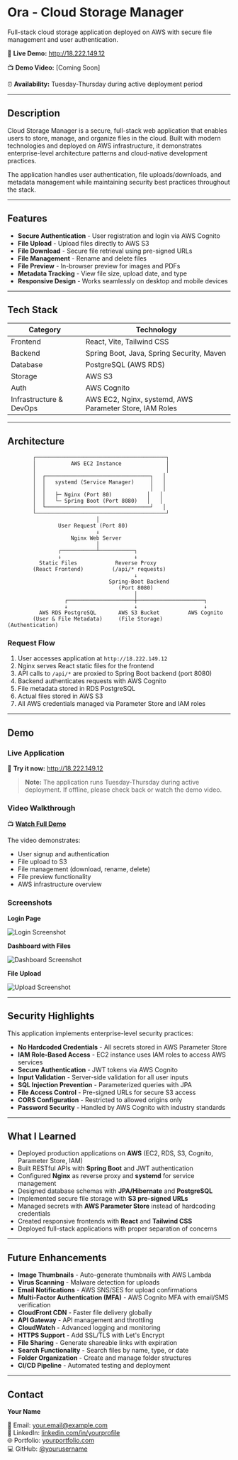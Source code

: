 # Ora - Cloud Storage Manager

Full-stack cloud storage application deployed on AWS with secure file management and user authentication.

🔗 **Live Demo:** http://18.222.149.12

📺 **Demo Video:** [Coming Soon]

⏰ **Availability:** Tuesday-Thursday during active deployment period

---

## Description

Cloud Storage Manager is a secure, full-stack web application that enables users to store, manage, and organize files in the cloud. Built with modern technologies and deployed on AWS infrastructure, it demonstrates enterprise-level architecture patterns and cloud-native development practices.

The application handles user authentication, file uploads/downloads, and metadata management while maintaining security best practices throughout the stack.

---

## Features

- **Secure Authentication** - User registration and login via AWS Cognito
- **File Upload** - Upload files directly to AWS S3
- **File Download** - Secure file retrieval using pre-signed URLs
- **File Management** - Rename and delete files
- **File Preview** - In-browser preview for images and PDFs
- **Metadata Tracking** - View file size, upload date, and type
- **Responsive Design** - Works seamlessly on desktop and mobile devices

---

## Tech Stack

| Category | Technology |
|----------|-----------|
| Frontend | React, Vite, Tailwind CSS |
| Backend  | Spring Boot, Java, Spring Security, Maven |
| Database | PostgreSQL (AWS RDS) |
| Storage  | AWS S3 |
| Auth     | AWS Cognito |
| Infrastructure & DevOps | AWS EC2, Nginx, systemd, AWS Parameter Store, IAM Roles |

---

## Architecture

            ┌─────────────────────────────────────────┐
            │           AWS EC2 Instance              │
            │                                         │
            │  ┌─────────────────────────────────┐   │
            │  │   systemd (Service Manager)     │   │
            │  │                                 │   │
            │  │   ├─ Nginx (Port 80)           │   │
            │  │   └─ Spring Boot (Port 8080)   │   │
            │  └─────────────────────────────────┘   │
            └─────────────────────────────────────────┘
                                │
                    User Request (Port 80)
                                ↓
                        Nginx Web Server
                                │
                    ┌───────────┴───────────┐
                    ↓                       ↓
              Static Files            Reverse Proxy
            (React Frontend)         (/api/* requests)
                                            ↓
                                    Spring-Boot Backend
                                       (Port 8080)
                                            │
                      ┌─────────────────────┼─────────────────────┐
                      ↓                     ↓                     ↓
              AWS RDS PostgreSQL       AWS S3 Bucket         AWS Cognito
            (User & File Metadata)     (File Storage)        (Authentication)


### Request Flow

1. User accesses application at `http://18.222.149.12`
2. Nginx serves React static files for the frontend
3. API calls to `/api/*` are proxied to Spring Boot backend (port 8080)
4. Backend authenticates requests with AWS Cognito
5. File metadata stored in RDS PostgreSQL
6. Actual files stored in AWS S3
7. All AWS credentials managed via Parameter Store and IAM roles

---

## Demo

### Live Application

🔗 **Try it now:** http://18.222.149.12

> **Note:** The application runs Tuesday-Thursday during active deployment. If offline, please check back or watch the demo video.

### Video Walkthrough

📺 **[Watch Full Demo](YOUR_YOUTUBE_LINK_HERE)**

The video demonstrates:
- User signup and authentication
- File upload to S3
- File management (download, rename, delete)
- File preview functionality
- AWS infrastructure overview

### Screenshots

**Login Page**

![Login Screenshot](./screenshots/login.png)

**Dashboard with Files**

![Dashboard Screenshot](./screenshots/dashboard.png)

**File Upload**

![Upload Screenshot](./screenshots/upload.png)

---

## Security Highlights

This application implements enterprise-level security practices:

- **No Hardcoded Credentials** - All secrets stored in AWS Parameter Store
- **IAM Role-Based Access** - EC2 instance uses IAM roles to access AWS services
- **Secure Authentication** - JWT tokens via AWS Cognito
- **Input Validation** - Server-side validation for all user inputs
- **SQL Injection Prevention** - Parameterized queries with JPA
- **File Access Control** - Pre-signed URLs for secure S3 access
- **CORS Configuration** - Restricted to allowed origins only
- **Password Security** - Handled by AWS Cognito with industry standards

---

## What I Learned

- Deployed production applications on **AWS** (EC2, RDS, S3, Cognito, Parameter Store, IAM)
- Built RESTful APIs with **Spring Boot** and JWT authentication
- Configured **Nginx** as reverse proxy and **systemd** for service management
- Designed database schemas with **JPA/Hibernate** and **PostgreSQL**
- Implemented secure file storage with **S3 pre-signed URLs**
- Managed secrets with **AWS Parameter Store** instead of hardcoding credentials
- Created responsive frontends with **React** and **Tailwind CSS**
- Deployed full-stack applications with proper separation of concerns

---

## Future Enhancements

- **Image Thumbnails** - Auto-generate thumbnails with AWS Lambda
- **Virus Scanning** - Malware detection for uploads
- **Email Notifications** - AWS SNS/SES for upload confirmations
- **Multi-Factor Authentication (MFA)** - AWS Cognito MFA with email/SMS verification
- **CloudFront CDN** - Faster file delivery globally
- **API Gateway** - API management and throttling
- **CloudWatch** - Advanced logging and monitoring
- **HTTPS Support** - Add SSL/TLS with Let's Encrypt
- **File Sharing** - Generate shareable links with expiration
- **Search Functionality** - Search files by name, type, or date
- **Folder Organization** - Create and manage folder structures
- **CI/CD Pipeline** - Automated testing and deployment

---

## Contact

**Your Name**

📧 Email: your.email@example.com  
💼 LinkedIn: [linkedin.com/in/yourprofile](https://linkedin.com/in/yourprofile)  
🌐 Portfolio: [yourportfolio.com](https://yourportfolio.com)  
💻 GitHub: [@yourusername](https://github.com/yourusername)